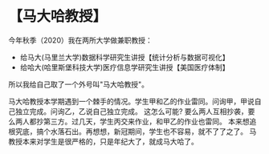# 【马大哈教授】

今年秋季（2020）我在两所大学做兼职教授：

- 给马大(马里兰大学)数据科学研究生讲授【统计分析与数据可视化】
- 给哈大(哈里斯堡科技大学)医疗信息学研究生讲授【美国医疗体制】

所以我给自己取了一个外号叫"马大哈教授"。

马大哈教授本学期遇到一个棘手的情况。学生甲和乙的作业雷同。问询甲，甲说自己独立完成。问询乙，乙说自己独立完成。
这怎么可能? 要么两人互相抄袭，要么两人都抄第三方。过几天，学生丙交来作业，和甲乙的作业也雷同。
本来想追根究底，搞个水落石出。再想想，新冠期间，学生也不容易，就不了了之了。
马教授本来对学生是很严格的，只是年纪大了，就成马大哈了。